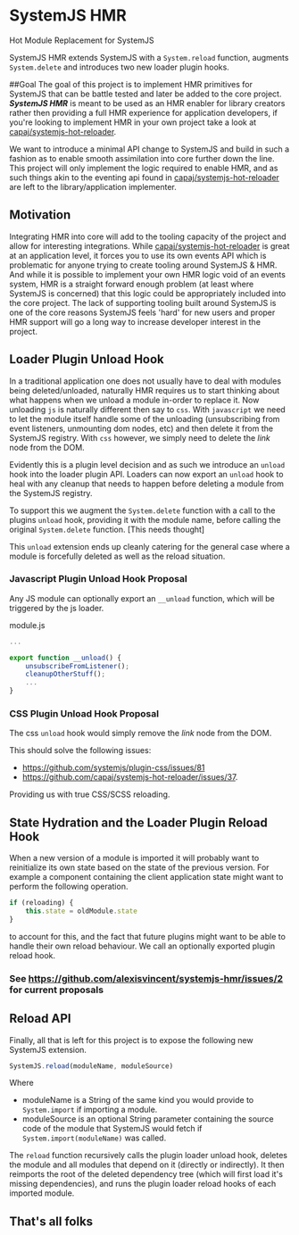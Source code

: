 # SystemJS HMR
Hot Module Replacement for SystemJS

SystemJS HMR extends SystemJS with a ```System.reload``` function, augments ```System.delete``` and introduces two new loader plugin hooks.

##Goal
The goal of this project is to implement HMR primitives for SystemJS that can be battle tested and later be added to the core project.
***SystemJS HMR*** is meant to be used as an HMR enabler for library creators rather then providing a full HMR experience
for application developers, if you're looking to implement HMR in your own project take a look at
[capaj/systemjs-hot-reloader](https://github.com/capaj/systemjs-hot-reloader).

We want to introduce a minimal API change to SystemJS and build in such a fashion as to enable smooth assimilation into core further down the line.
This project will only implement the logic required to enable HMR,
and as such things akin to the eventing api found in [capaj/systemjs-hot-reloader](https://github.com/capaj/systemjs-hot-reloader) are left to the library/application implementer.

## Motivation
Integrating HMR into core will add to the tooling capacity of the project and allow for interesting integrations.
While [capaj/systemjs-hot-reloader](https://github.com/capaj/systemjs-hot-reloader) is great at an application level,
it forces you to use its own events API which is problematic for anyone trying to create tooling around SystemJS & HMR.
And while it is possible to implement your own HMR logic void of an events system, HMR is a straight forward enough problem
(at least where SystemJS is concerned) that this logic could be appropriately included into the core project.
The lack of supporting tooling built around SystemJS is one of the core reasons SystemJS feels 'hard'
for new users and proper HMR support will go a long way to increase developer interest in the project.

## Loader Plugin Unload Hook

In a traditional application one does not usually have to deal with modules being deleted/unloaded, naturally HMR requires
us to start thinking about what happens when we unload a module in-order to replace it. Now unloading ```js``` is naturally
different then say to ```css```. With ```javascript``` we need to let the module itself handle some of the unloading
(unsubscribing from event listeners, unmounting dom nodes, etc) and then delete it from the SystemJS registry.
With ```css``` however, we simply need to delete the *link* node from the DOM.

Evidently this is a plugin level decision and as such we introduce an ```unload``` hook into the loader plugin API. Loaders can now export
an ```unload``` hook to heal with any cleanup that needs to happen before deleting a module from the SystemJS registry.

To support this we augment the ```System.delete``` function with a call to the plugins ```unload```
hook, providing it with the module name, before calling the original ```System.delete``` function. [This needs thought]

This ```unload``` extension ends up cleanly catering for the general case where a module is forcefully deleted as well as the reload situation.

### Javascript Plugin Unload Hook Proposal

Any JS module can optionally export an ```__unload``` function, which will be triggered by the js loader.

module.js
```js
...

export function __unload() {
    unsubscribeFromListener();
    cleanupOtherStuff();
    ...
}
```

### CSS Plugin Unload Hook Proposal

The css ```unload``` hook would simply remove the *link* node from the DOM.

This should solve the following issues:
- https://github.com/systemjs/plugin-css/issues/81
- https://github.com/capaj/systemjs-hot-reloader/issues/37.

Providing us with true CSS/SCSS reloading.

## State Hydration and the Loader Plugin Reload Hook

When a new version of a module is imported it will probably want to reinitialize its own state based on the state of the
previous version. For example a component containing the client application state might want to perform the following operation.

```js
if (reloading) {
    this.state = oldModule.state
}
```

to account for this, and the fact that future plugins might want to be able to handle their own reload behaviour. We call an
optionally exported plugin reload hook.

### See https://github.com/alexisvincent/systemjs-hmr/issues/2 for current proposals

## Reload API

Finally, all that is left for this project is to expose the following new SystemJS extension.

```js
SystemJS.reload(moduleName, moduleSource)
```
Where
- moduleName is a String of the same kind you would provide to ```System.import``` if importing a module.
- moduleSource is an optional String parameter containing the source code of the module that SystemJS would fetch if
```System.import(moduleName)``` was called.

The ```reload``` function recursively calls the plugin loader unload hook, deletes the module and all modules that depend on it (directly or indirectly).
It then reimports the root of the deleted dependency tree (which will first load it's missing dependencies),
and runs the plugin loader reload hooks of each imported module.

## That's all folks
